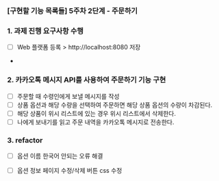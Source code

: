### [구현할 기능 목록들] 5주차 2단계 - 주문하기 
### 1. 과제 진행 요구사항 수행 
- [ ] Web 플랫폼 등록 > http://localhost:8080 저장 
- 

### 2. 카카오톡 메시지 API를 사용하여 주문하기 기능 구현
- [ ] 주문할 때 수령인에게 보낼 메시지를 작성
- [ ] 상품 옵션과 해당 수량을 선택하여 주문하면 해당 상품 옵션의 수량이 차감된다.
- [ ] 해당 상품이 위시 리스트에 있는 경우 위시 리스트에서 삭제한다.
- [ ] 나에게 보내기를 읽고 주문 내역을 카카오톡 메시지로 전송한다. 

### 3. refactor
- [ ] 옵션 이름 한국어 안되는 오류 해결 
- [ ] 옵션 정보 페이지 수정/삭제 버튼 css 수정 

